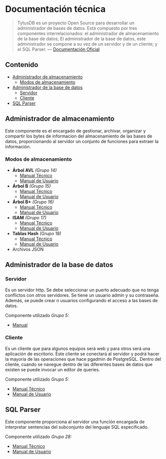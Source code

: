 # Documentación técnica
> TytusDB es un proyecto Open Source para desarrollar un administrador de bases de datos. Está compuesto por tres componentes interrelacionados: el administrador de almacenamiento de la base de datos; El administrador de la base de datos, este administrador se compone a su vez de un servidor y de un cliente; y el SQL Parser.  — [Documentación Oficial](https://github.com/tytusdb/tytus)

## Contenido
- [Administrador de almacenamiento](#adminStorage)
    - [Modos de almacenamiento](#storageMode)
- [Administrador de la base de datos](#adminDB)
    - [Servidor](#server)
    - [Cliente](#client)
- [SQL Parser](#parser)


## Administrador de almacenamiento<a name="adminStorage"></a>
Este componente es el encargado de gestionar, archivar, organizar y compartir los bytes de informacion del almacenamiento de las bases de datos, proporcionando al servidor un conjunto de funciones para extraer la información.

### Modos de almacenamiento<a name="storageMode"></a>
- **Árbol AVL** *(Grupo 14)*
    - [Manual Técnico](../storage/AVL/docs/TechnicalManual.md)
    - [Manual de Usuario](../storage/AVL/docs/UserManual.md)
- **Árbol B** *(Grupo 15)*
    - [Manual Técnico](../storage/BTree/docs/Manual_de_Usuario.md)
    - [Manual de Usuario](../storage/BTree/docs/Manual_Tecnico.md)
- **Árbol B+** *(Grupo 16)*
    - [Manual Técnico](../storage/BPTree/doc/techManual_doc.md)
    - [Manual de Usuario](../storage/BPTree/doc/userManual_doc.md)
- **ISAM** *(Grupo 17)*
    - [Manual Técnico](../storage/ISAM/doc/Technical_guide.md)
    - [Manual de Usuario](../storage/ISAM/doc/user_guide.md)
- **Tablas Hash** *(Grupo 18)*
    - [Manual Técnico](../storage/Hash/docs/Manual_tecnico.md)
    - [Manual de Usuario](../storage/Hash/docs/Manual_de_usuario.md)
- Archivos JSON

## Administrador de la base de datos<a name="adminDB"></a>
### Servidor<a name="server"></a>
Es un servidor http. Se debe seleccionar un puerto adecuado que no tenga conflictos con otros servidores. Se tiene un usuario admin y su contraseña. Además, se puede crear n usuarios configurando el acceso a las bases de datos.

Componente utilizado *Grupo 5:*
- [Manual](../server/README.md)

### Cliente<a name="client"></a>
Es un cliente que para algunos equipos será web y para otros será una aplicación de escritorio. Este cliente se conectará al servidor y podrá hacer la mayoría de las operaciones que hace pgadmin de PostgreSQL. Dentro del cliente, cuando se navegue dentro de las diferentes bases de datos que existen se puede invocar un editor de queries.

Componente utilizado *Grupo 5:*
- [Manual Técnico](../client/team05/TECNICO.md)
- [Manual de Usuario](../client/team05/README.md)

## SQL Parser<a name="parser"></a>
Este componente proporciona al servidor una función encargada de interpretar sentencias del subconjunto del lenguaje SQL especificado.

Componente utilizado *Grupo 28:*
- [Manual Técnico](../parserT28/docs/Manual_Tecnico.md)
- [Manual de Usuario](../parserT28/docs/Manual_de_Usuario.md)
